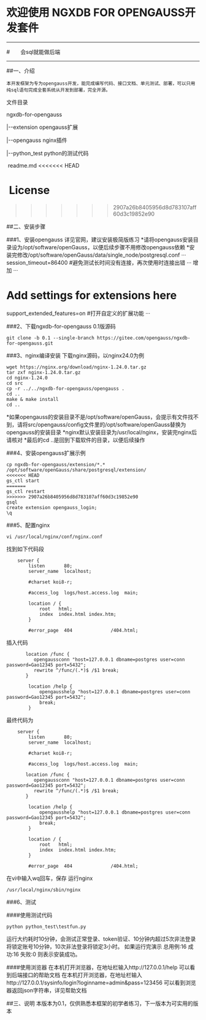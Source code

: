 # 欢迎使用 NGXDB FOR OPENGAUSS开发套件

------

#　　会sql就能做后端

------

##一、介绍

    本开发框架为专为opengauss开发，能完成编写代码、接口文档、单元测试、部署，可以只用纯sql语句完成全套系统从开发到部署，完全开源。
	
文件目录

ngxdb-for-opengauss

|--extension  opengauss扩展

|--opengauss nginx插件

|--python_test python的测试代码

&nbsp;readme.md
<<<<<<< HEAD

&nbsp;License
=======
>>>>>>> 2907a26b8405956d8d783107aff60d3c19852e90

##二、安装步骤

###1、安装opengauss
详见官网，建议安装极简版练习
*请将opengauss安装目录设为/opt/software/openGauss，以便后续步骤不用修改opengauss依赖
*安装完修改/opt/software/openGauss/data/single_node/postgresql.conf
···
session_timeout=86400 #避免测试长时间没有连接，再次使用时连接出错
···
增加
···
# Add settings for extensions here
support_extended_features=on #打开自定义的扩展功能
···

###2、下载ngxdb-for-opengauss 0.1版源码
```linux
git clone -b 0.1 --single-branch https://gitee.com/opengauss/ngxdb-for-opengauss.git
```

###3、nginx编译安装
下载nginx源码，以nginx24.0为例
```linux
wget https://nginx.org/download/nginx-1.24.0.tar.gz
tar zxf nginx-1.24.0.tar.gz
cd nginx-1.24.0
cd src
cp -r ../../ngxdb-for-opengauss/opengauss .
cd ..
make & make install
cd ..
```
*如果opengauss的安装目录不是/opt/software/openGauss，会提示有文件找不到，请将src/opengauss/config文件里的/opt/software/openGauss替换为opengauss的安装目录
*nginx默认安装目录为/usr/local/nginx，安装完nginx后请核对
*最后的cd ..是回到下载软件的目录，以便后续操作

###4、安装opengauss扩展示例
```linux
cp ngxdb-for-opengauss/extension/*.* /opt/software/openGauss/share/postgresql/extension/
<<<<<<< HEAD
gs_ctl start
=======
gs_ctl restart
>>>>>>> 2907a26b8405956d8d783107aff60d3c19852e90
gsql
create extension opengauss_login;
\q
```

###5、配置nginx
```linux
vi /usr/local/nginx/conf/nginx.conf
```
找到如下代码段
```linux
    server {
        listen       80;
        server_name  localhost;

        #charset koi8-r;

        #access_log  logs/host.access.log  main;

        location / {
            root   html;
            index  index.html index.htm;
        }

        #error_page  404              /404.html;
```
插入代码
```linux
       location /func {
          opengaussconn "host=127.0.0.1 dbname=postgres user=conn password=Gao12345 port=5432";
          rewrite ^/func/(.*)$ /$1 break;
       }

        location /help {
            opengausshelp "host=127.0.0.1 dbname=postgres user=conn password=Gao12345 port=5432";
            break;
        }

```
最终代码为
```linux
    server {
        listen       80;
        server_name  localhost;

        #charset koi8-r;

        #access_log  logs/host.access.log  main;

       location /func {
          opengaussconn "host=127.0.0.1 dbname=postgres user=conn password=Gao12345 port=5432";
          rewrite ^/func/(.*)$ /$1 break;
       }

        location /help {
            opengausshelp "host=127.0.0.1 dbname=postgres user=conn password=Gao12345 port=5432";
            break;
        }

        location / {
            root   html;
            index  index.html index.htm;
        }

        #error_page  404              /404.html;

```
在vi中输入wq回车，保存
运行nginx
```linux
/usr/local/nginx/sbin/nginx
```

###6、测试

####使用测试代码
```linux
python python_test\testfun.py
```
运行大约耗时10分钟，会测试正常登录、token验证、10分钟内超过5次非法登录将锁定账号10分钟，10次非法登录将锁定3小时。
如果运行完演示
总用例:16 成功:16 失败:0
则表示安装成功。

####使用浏览器
在本机打开浏览器，在地址栏输入http://127.0.0.1/help
可以看到后端接口的帮助文档
在本机打开浏览器，在地址栏输入http://127.0.0.1/sysinfo/login?loginname=admin&pass=123456
可以看到浏览器返回json字符串，详见帮助文档

##三、说明
本版本为0.1，仅供熟悉本框架的初学者练习，下一版本为可实用的版本

